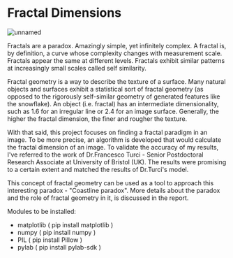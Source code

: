 # Fractal Dimensions


![unnamed](https://github.com/Vishnu-Vardhan-R/Fractals/blob/master/Fractal%20Dimension/unnamed.gif)


Fractals are a paradox. Amazingly simple, yet infinitely complex. A fractal is, by definition, a curve whose complexity changes with measurement scale. Fractals appear the same at different levels. Fractals exhibit similar patterns at increasingly small scales called self similarity.

Fractal geometry is a way to describe the texture of a surface. Many natural objects and surfaces exhibit a statistical sort of fractal geometry (as opposed to
the rigorously self-similar geometry of generated features like the snowflake). An object (i.e. fractal) has an intermediate dimensionality, such as 1.6 for an irregular line or 2.4 for an image surface. Generally, the higher the fractal dimension, the finer and rougher the texture.

With that said, this project focuses on finding a fractal paradigm in an image. To be more precise, an algorithm is developed that would calculate the fractal dimension of an image. To validate the accuracy of my results, I've referred to the work of Dr.Francesco Turci - Senior Postdoctoral Research Associate at University of Bristol (UK). The results were promising to a certain extent and matched the results of Dr.Turci's model. 

This concept of fractal geometry can be used as a tool to approach this interesting paradox - "Coastline paradox". More details about the paradox and the role of fractal geometry in it, is discussed in the report.


Modules to be installed:

- matplotlib  ( pip install matplotlib )
- numpy       ( pip install numpy )
- PIL         ( pip install Pillow )
- pylab       ( pip install pylab-sdk )
